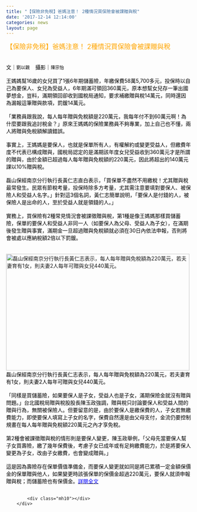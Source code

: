 ```yaml
---
title: "【保險非免稅】爸媽注意！ 2種情況買保險會被課贈與稅"
date: '2017-12-14 12:14:00'
categories: news
layout: page
---
```


<div class="text">
			<div>
	<span style="color:#ffa500;"><span style="font-size:18px;">【保險非免稅】爸媽注意！ 2種情況買保險會被課贈與稅</span></span></div>
<div>
	&nbsp;</div>
<div>
	&nbsp;</div>
<div>
	<span style="font-size:14px;"><span style="color:#000000;">文｜</span><span style="font-size: 9pt; color: rgb(0, 0, 0);">劉以親</span><span style="color:#000000;">&nbsp;&nbsp;&nbsp;&nbsp;攝影｜</span><span style="font-size: 9pt; color: rgb(0, 0, 0);">陳宗怡</span></span></div>
<div>
	&nbsp;</div>
<div>
	<span style="color:#000000;"><span style="font-size:14px;">王媽媽幫16歲的女兒買了1張6年期儲蓄險，年繳保費58萬5,700多元，投保時以自己為要保人、女兒為受益人，6年期滿可領回360萬元，原本想幫女兒存一筆出國夢想金，豈料，滿期領回卻收到國稅局通知，要求補繳贈與稅14萬元，同時還因為漏報這筆贈與款項，罰鍰14萬元。</span></span></div>
<div>
	&nbsp;</div>
<div>
	<span style="color:#000000;"><span style="font-size:14px;">「業務員跟我說，每人每年贈與免稅額是220萬元，我每年付不到60萬元啊！為什麼要跟我追討稅金？」原來王媽媽的保險業務員不夠專業，加上自己也不懂，兩人將贈與免稅額解讀錯誤。</span></span></div>
<div>
	&nbsp;</div>
<div>
	<span style="color:#000000;"><span style="font-size:14px;">事實上，王媽媽是要保人，也就是保單所有人，有權解約或變更受益人，但繳費年度不代表已構成贈與，國稅局認定的是滿期該年度女兒受益收到360萬元才是所謂的贈與，由於金額已超過每人每年贈與免稅額的220萬元，因此將超出的140萬元課以10%贈與稅。</span></span></div>
<div>
	&nbsp;</div>
<div>
	<span style="color:#000000;"><span style="font-size:14px;">磊山保經南京分行執行長黃仁志直白表示，「買保單不盡然不用繳稅！尤其贈與稅最常發生。民眾有節稅考量，投保時除多方考量，尤其需注意要填對要保人、被保險人和受益人名字。」針對這3個名詞，黃仁志簡單說明，「要保人是付錢的人，被保險人是出命的人，至於受益人就是領錢的人。」</span></span></div>
<div>
	&nbsp;</div>
<div>
	<span style="color:#000000;"><span style="font-size:14px;">實務上，買保險有2種常見情況會被課徵贈與稅，第1種是像王媽媽那樣買儲蓄險，保單的要保人和受益人非同一人（如要保人為父母、受益人為子女），在滿期後發生贈與事實，滿期金一旦超過贈與免稅額就必須在30日內依法申報，否則將會被處以應納稅額2倍以下罰鍰。</span></span></div>
<div>
	&nbsp;</div>
<div>
	&nbsp;</div>
<div>
	<img alt="磊山保經南京分行執行長黃仁志表示，每人每年贈與免稅額為220萬元，若夫妻育有1女，則夫妻2人每年可贈與女兒440萬元。" src="https://www.mirrormedia.mg/assets/images/20171206145427-f36d4443542a624be8dd27d54b698579-mobile.JPG" style="height: 318px; width: 500px;"></div>
<div>
	<span style="color:#000000;"><span style="font-size:14px;">磊山保經南京分行執行長黃仁志表示，每人每年贈與免稅額為220萬元，若夫妻育有1女，則夫妻2人每年可贈與女兒440萬元。</span></span></div>
<div>
	&nbsp;</div>
<div>
	<span style="color:#000000;"><span style="font-size:14px;">「同樣是買儲蓄險，如果要保人是子女，受益人也是子女，滿期保險金就沒有贈與問題。」台北國稅局贈與稅股股長陳玉政強調，贈與稅只討論要保人和受益人間的贈與行為，無關被保險人。但要留意的是，由於要保人是繳保費的人，子女若無繳費能力，即使要保人填寫上子女的名字，保費自然還是由父母支付，金流仍要控制規畫在每人每年贈與免稅額220萬元之內才享免稅。</span></span></div>
<div>
	&nbsp;</div>
<div>
	<span style="color:#000000;"><span style="font-size:14px;">第2種會被課徵贈與稅的情形則是要保人變更，陳玉政舉例，「父母先當要保人幫子女買壽險，繳了幾年保費後，考慮子女已成年或有足夠繳費能力，於是將要保人變更為子女，改由子女繳費，也會變成贈與。」</span></span></div>
<div>
	&nbsp;</div>
<div>
	<span style="color:#000000;"><span style="font-size:14px;">這是因為壽險存在保單價值準備金，而要保人變更就如同是將已累積一定金額保價金的保單贈與他人，如果變更時該張保單的保價金超過220萬元，要保人就須申報贈與稅；而儲蓄險也有保價金。</span></span><a href="https://www.mirrormedia.mg/story/20171206fin002/"><span style="color:#0000ff;"><span style="font-size:14px;">詳閱全文</span></span></a></div>
<div>
	&nbsp;</div>

			<div class="mh10"></div>
		</div>